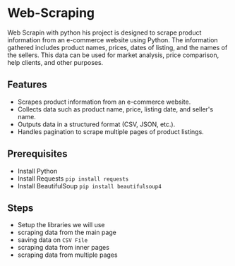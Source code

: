 # Web-Scraping
Web Scrapin with python
his project is designed to scrape product information from an e-commerce website using Python. The information gathered includes product names, prices, dates of listing, and the names of the sellers. This data can be used for market analysis, price comparison, help clients, and other purposes.

## Features
- Scrapes product information from an e-commerce website.
- Collects data such as product name, price, listing date, and seller's name.
- Outputs data in a structured format (CSV, JSON, etc.).
- Handles pagination to scrape multiple pages of product listings.

## Prerequisites 
- Install Python
- Install Requests ``` pip install requests ```
- Install BeautifulSoup ``` pip install beautifulsoup4 ```

## Steps
- Setup the libraries we will use
- scraping data from the main page
- saving data on ``` CSV File ```
- scraping data from inner pages
- scraping data from multiple pages
